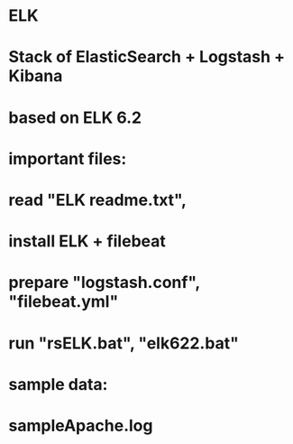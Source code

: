 # ELK
# Stack of ElasticSearch + Logstash + Kibana
# based on ELK 6.2
# important files:
# read "ELK readme.txt", 
# install ELK + filebeat
# prepare "logstash.conf", "filebeat.yml"
# run "rsELK.bat", "elk622.bat"
#
# sample data:
# sampleApache.log
